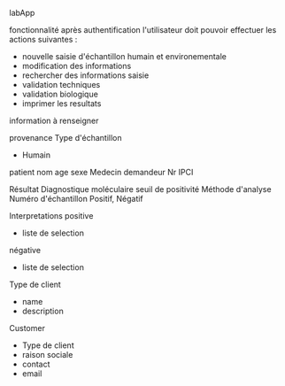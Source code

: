 labApp

fonctionnalité
après authentification
l'utilisateur doit pouvoir effectuer les actions suivantes :


- nouvelle saisie d'échantillon humain et environementale
- modification des informations
- rechercher des informations saisie
- validation techniques
- validation biologique
- imprimer les resultats


information  à renseigner

provenance
Type d'échantillon
- Humain

patient
nom
age
sexe
Medecin demandeur
Nr IPCI


Résultat
Diagnostique moléculaire
seuil de positivité
Méthode d'analyse
Numéro d'échantillon
Positif, Négatif


Interpretations
positive

- liste de selection


négative
- liste de selection


Type de client
- name
- description


Customer

- Type de client
- raison sociale
- contact
- email